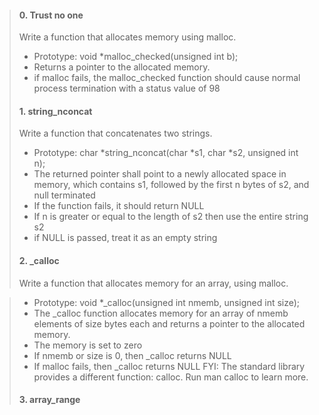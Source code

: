 > #### 0. Trust no one
> Write a function that allocates memory using malloc.
> - Prototype: void *malloc_checked(unsigned int b);
> - Returns a pointer to the allocated memory.
> - if malloc fails, the malloc_checked function should cause normal process termination with a status value of 98
> #### 1. string_nconcat
> Write a function that concatenates two strings.
> - Prototype: char *string_nconcat(char *s1, char *s2, unsigned int n);
> - The returned pointer shall point to a newly allocated space in memory, which contains s1, followed by the first n bytes of s2, and null terminated
> - If the function fails, it should return NULL
> - If n is greater or equal to the length of s2 then use the entire string s2
> - if NULL is passed, treat it as an empty string
> #### 2. _calloc
> Write a function that allocates memory for an array, using malloc.

> - Prototype: void *_calloc(unsigned int nmemb, unsigned int size);
> - The _calloc function allocates memory for an array of nmemb elements of size bytes each and returns a pointer to the allocated memory.
> - The memory is set to zero
> - If nmemb or size is 0, then _calloc returns NULL
> - If malloc fails, then _calloc returns NULL
> FYI: The standard library provides a different function: calloc. Run man calloc to learn more.
> #### 3. array_range
